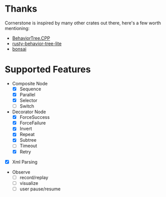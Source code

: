 # Thanks
Cornerstone is inspired by many other crates out there, here's a few worth mentioning:
+ [BehaviorTree.CPP](https://github.com/BehaviorTree/BehaviorTree.CPP)
+ [rusty-behavior-tree-lite](https://github.com/msakuta/rusty-behavior-tree-lite)
+ [bonsai](https://github.com/Sollimann/bonsai)

# Supported Features
- Composite Node
  - [x] Sequence
  - [x] Parallel
  - [x] Selector
  - [ ] Switch
- Decorator Node
  - [x] ForceSuccess
  - [x] ForceFailure
  - [x] Invert
  - [x] Repeat
  - [x] Subtree
  - [ ] Timeout
  - [x] Retry
- [x] Xml Parsing 
- Observe
  - [ ] record/replay
  - [ ] visualize
  - [ ] user pause/resume